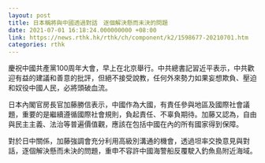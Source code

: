 ```yaml
---
layout: post
title: 日本稱將與中國透過對話　逐個解決懸而未決的問題
date: 2021-07-01 16:18:24.000000000 +08:00
link: https://news.rthk.hk/rthk/ch/component/k2/1598677-20210701.htm
categories: rthk
---
```


慶祝中國共產黨100周年大會，早上在北京舉行。中共總書記習近平表示，中共歡迎有益的建議和善意的批評，但絕不接受說教，任何外來勢力如果妄想欺負、壓迫和奴役中國人民，必將頭破血流。

日本內閣官房長官加藤勝信表示，中國作為大國，有責任參與地區及國際社會議題，重要的是繼續遵循國際社會規則，負起責任、不辜負期待。加藤又認為，自由與民主主義、法治等普遍價值觀，應該在包括中國在內的所有國家得到保障。

對於日中關係，加藤強調會充分利用高級別溝通的機會，透過坦率交換意見與對話，逐個解決懸而未決的問題，重申不容許中國海警船反覆駛入釣魚島附近海域。

